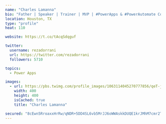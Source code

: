 ```yaml
---
name: "Charles Lamanna"
bio: "Father | Speaker | Trainer | MVP | #PowerApps & #PowerAutomate Community Super User | YouTuber Right-pointing triangle http://youtube.com/c/rezadorrani | Learn - Share - Clockwise rightwards and leftwards open circle arrows"
location: Houston, TX
type: "profile"
heat: 110

website: https://t.co/tAcqSdqguf

twitter:
  username: rezadorrani
  url: https://twitter.com/rezadorrani
  followers: 5710

topics:
  - Power Apps

images:
  - url: https://pbs.twimg.com/profile_images/1063114045270777856/qeT-jpWr_400x400.jpg
    width: 400
    height: 400
    isCached: true
    title: "Charles Lamanna"

secured: "8cEwn5RroaxxHrRw/qNDR+5DD4SL6vb5MrJJ6oWWAskkDUQE1krJMhM7cmr2TYwG1R4eXH88K7coJr/ZSsz4UGI1e7BIrEhkhlNB0/ULfA0JX7oXMWCMjgvaUH1v5Uf0/HEQ7323rTKx7E3kk0kv5PCkq+NHJfvuJdD+mDnwRZtxlnz90ki2hAN3yUG40PXPNq/hIi/L3jFO/UgKjdvFOPZJelTUPxoWIrReG0ZH+hyocjZJyins3xiQSg2lINFV66llDFCuK3xAqUpUfuSFnSRUSPjh0zekwqrit5B8ANpmhFQpD6nD5cacKAl9piI4oZJw0vcsClH2BK6OQwC6cfJJ+Cyh32ftiY5v/scn9vgjwGUATjZpY9v7vvPArREnvqft3vJxQmZqX3arZjhZ1fQvMDd5SeJtBBSj1idPk28=;LUznV1P5CeDNzvYw9xYhVw=="
---
```


